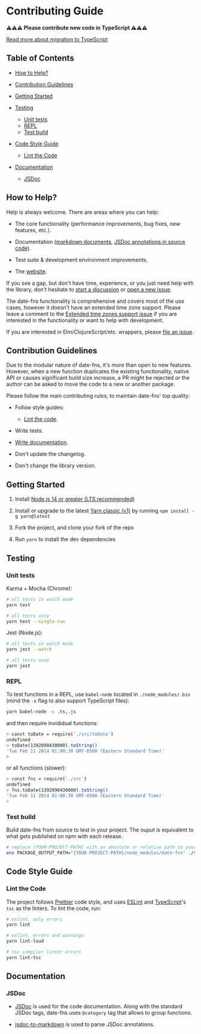 # Contributing Guide

**⚠⚠⚠ Please contribute new code in TypeScript ⚠⚠⚠**

[Read more about migration to TypeScript](https://github.com/date-fns/date-fns/discussions/1932)

## Table of Contents

- [How to Help?](#how-to-help)

- [Contribution Guidelines](#contribution-guidelines)

- [Getting Started](#getting-started)

- [Testing](#testing)

  - [Unit tests](#unit-tests)
  - [REPL](#repl)
  - [Test build](#test-build)

- [Code Style Guide](#code-style-guide)

  - [Lint the Code](#lint-the-code)

- [Documentation](#documentation)

  - [JSDoc](#jsdoc)

## How to Help?

Help is always welcome. There are areas where you can help:

- The core functionality (performance improvements, bug fixes,
  new features, etc.).

- Documentation ([markdown documents](https://github.com/date-fns/date-fns/tree/master/docs),
  [JSDoc annotations in source code](https://github.com/date-fns/date-fns/blob/master/src/toDate/index.ts)).

- Test suite & development environment improvements.

- The [website](https://github.com/date-fns/date-fns.org).

If you see a gap, but don't have time, experience, or you just need help
with the library, don't hesitate to [start a discussion](https://github.com/date-fns/date-fns/discussions/new) or
[open a new issue](https://github.com/date-fns/date-fns/issues/new).

The date-fns functionality is comprehensive and covers most of the use cases,
however it doesn't have an extended time zone support. Please leave a comment
to the [Extended time zones support issue](https://github.com/date-fns/date-fns/issues/180)
if you are interested in the functionality or want to help with development.

If you are interested in Elm/ClojureScript/etc. wrappers,
please [file an issue](https://github.com/date-fns/date-fns/issues/new).

## Contribution Guidelines

Due to the modular nature of date-fns, it's more than open to new features.
However, when a new function duplicates the existing functionality, native API
or causes significant build size increase, a PR might be rejected or
the author can be asked to move the code to a new or another package.

Please follow the main contributing rules, to maintain date-fns' top quality:

- Follow style guides:

  - [Lint the code](#lint-the-code).

- Write tests.

- [Write documentation](#documentation).

- Don't update the changelog.

- Don't change the library version.

## Getting Started

1. Install [Node.js 14 or greater (LTS recommended)](https://nodejs.org/en/download/)

2. Install or upgrade to the latest [Yarn classic (v1)](https://classic.yarnpkg.com/en/docs/install) by running `npm install -g yarn@latest`

3. Fork the project, and clone your fork of the repo

4. Run `yarn` to install the dev dependencies

## Testing

### Unit tests

Karma + Mocha (Chrome):

```sh
# all tests in watch mode
yarn test

# all tests once
yarn test --single-run
```

Jest (Node.js):

```sh
# all tests in watch mode
yarn jest --watch

# all tests once
yarn jest
```

### REPL

To test functions in a REPL, use `babel-node` located in `./node_modules/.bin` (mind the `-x` flag to also support TypeScript files):

```sh
yarn babel-node -x .ts,.js
```

and then require invididual functions:

```sh
> const toDate = require('./src/toDate')
undefined
> toDate(1392098430000).toString()
'Tue Feb 11 2014 01:00:30 GMT-0500 (Eastern Standard Time)'
>
```

or all functions (slower):

```sh
> const fns = require('./src')
undefined
> fns.toDate(1392098430000).toString()
'Tue Feb 11 2014 01:00:30 GMT-0500 (Eastern Standard Time)'
>
```

### Test build

Build date-fns from source to test in your project. The ouput is equivalent to what gets published on npm with each release.

```sh
# replace {YOUR-PROJECT-PATH} with an absolute or relative path to your project root
env PACKAGE_OUTPUT_PATH="{YOUR-PROJECT-PATH}/node_modules/date-fns" ./scripts/build/package.sh
```

## Code Style Guide

### Lint the Code

The project follows [Prettier](https://prettier.io/) code style, and uses [ESLint](https://eslint.org/) and [TypeScript](https://www.typescriptlang.org/)'s `tsc` as the linters.
To lint the code, run:

```bash
# eslint, only errors
yarn lint

# eslint, errors and warnings
yarn lint-loud

# tsc compiler linter errors
yarn lint-tsc
```

## Documentation

### JSDoc

- [JSDoc](https://jsdoc.app/) is used for the code documentation. Along with the
  standard JSDoc tags, date-fns uses `@category` tag that allows
  to group functions.

- [jsdoc-to-markdown](https://github.com/jsdoc2md/jsdoc-to-markdown/) is used to parse
  JSDoc annotations.
